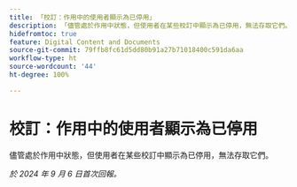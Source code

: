 ```yaml
---
title: 「校訂：作用中的使用者顯示為已停用」
description: 「儘管處於作用中狀態，但使用者在某些校訂中顯示為已停用，無法存取它們。」
hidefromtoc: true
feature: Digital Content and Documents
source-git-commit: 79ffb8fc61d5dd80b91a27b71018400c591da6aa
workflow-type: ht
source-wordcount: '44'
ht-degree: 100%

---
```


# 校訂：作用中的使用者顯示為已停用

儘管處於作用中狀態，但使用者在某些校訂中顯示為已停用，無法存取它們。

_於 2024 年 9 月 6 日首次回報。_

